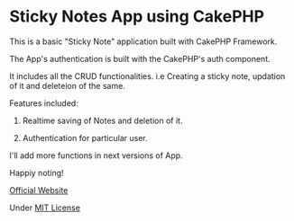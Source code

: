 Sticky Notes App using CakePHP
=========================


This is a basic "Sticky Note" application built with CakePHP Framework.

The App's authentication is built with the CakePHP's auth component. 

It includes all the CRUD functionalities. i.e Creating a sticky note, updation of it and deleteion of the same.

Features included:

1) Realtime saving of Notes and deletion of it.

2) Authentication for particular user.

I'll add more functions in next versions of App.

Happiy noting!


<a href="http://amitmerchant1990.github.io/sticky_notes" target="_blank">Official Website</a>


Under <a href="http://amitmerchant1990.mit-license.org/">MIT License</a>
